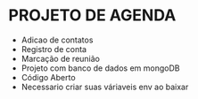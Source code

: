 # PROJETO DE AGENDA 
- Adicao de contatos
- Registro de conta
- Marcação de reunião
- Projeto com banco de dados em mongoDB
- Código Aberto
- Necessario criar suas váriaveis env ao baixar

